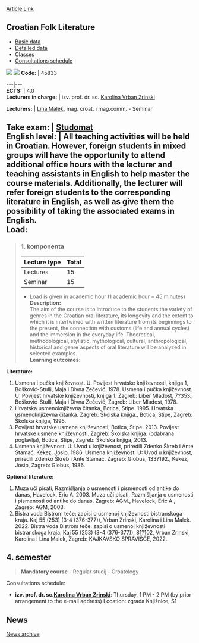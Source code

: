 [Article Link](https://www.fhs.hr/en/course/cfl)

## Croatian Folk Literature
  * [Basic data](https://www.fhs.hr/en/course/cfl#v1id-523751_637513_1_0 "Basic data")
  * [Detailed data](https://www.fhs.hr/en/course/cfl#v1id-523751_637513_1_1 "Detailed data")
  * [Classes](https://www.fhs.hr/en/course/cfl#v1id-523751_637513_1_2 "Classes")
  * [Consultations schedule](https://www.fhs.hr/en/course/cfl#v1id-523751_637513_1_3 "Consultations schedule")


[![](https://www.fhs.hr/img/flags/gif/hr.gif)](https://www.fhs.hr/predmet/huk) [![](https://www.fhs.hr/img/flags/gif/gb.gif)](https://www.fhs.hr/en/course/cfl)
**Code:** |  45833  
  
---|---  
**ECTS:** |  4.0   
**Lecturers in charge:** |  izv. prof. dr. sc. [Karolina Vrban Zrinski](https://www.fhs.hr/staff/karolina.vrban_zrinski)   
  
**Lecturers:** |  [Lina Malek](https://www.fhs.hr/djelatnik/lina.malek), mag. croat. i mag.comm. - Seminar  
  
**Take exam:** |  [Studomat](http://www.isvu.hr/studomat)  
**English level:** |  All teaching activities will be held in Croatian. However, foreign students in mixed groups will have the opportunity to attend additional office hours with the lecturer and teaching assistants in English to help master the course materials. Additionally, the lecturer will refer foreign students to the corresponding literature in English, as well as give them the possibility of taking the associated exams in English.   
**Load:**  
---  
> ### 1. komponenta
> | Lecture type | Total  
> ---|---  
> Lectures | 15  
> Seminar | 15  
> * Load is given in academic hour (1 academic hour = 45 minutes)   
**Description:**  
> The aim of the course is to introduce to the students the variety of genres in the Croatian oral literature, its longevity and the extent to which it is intertwined with written literature from its beginnings to the present, the connection with customs (life and annual cycles) and the immersion in the everyday life. Theoretical, methodological, stylistic, mythological, cultural, anthropological, historical and genre aspects of oral literature will be analyzed in selected examples.  
**Learning outcomes:**  

  
**Literature:**  
  1. Usmena i pučka književnost. U: Povijest hrvatske književnosti, knjiga 1, Bošković-Stulli, Maja i Divna Zečević. 1978. Usmena i pučka književnost. U: Povijest hrvatske književnosti, knjiga 1. Zagreb: Liber Mladost, 7?353., Bošković-Stulli, Maja i Divna Zečević, Zagreb: Liber Mladost, 1978. 
  2. Hrvatska usmenoknjiževna čitanka, Botica, Stipe. 1995. Hrvatska usmenoknjiževna čitanka. Zagreb: Školska knjiga., Botica, Stipe, Zagreb: Školska knjiga, 1995. 
  3. Povijest hrvatske usmene književnosti, Botica, Stipe. 2013. Povijest hrvatske usmene književnosti. Zagreb: Školska knjiga. (odabrana poglavlja), Botica, Stipe, Zagreb: Školska knjiga, 2013. 
  4. Usmena književnost. U: Uvod u književnost, priredili Zdenko Škreb i Ante Stamać, Kekez, Josip. 1986. Usmena književnost. U: Uvod u književnost, priredili Zdenko Škreb i Ante Stamać. Zagreb: Globus, 133?192., Kekez, Josip, Zagreb: Globus, 1986. 

  
**Optional literature:**  
  1. Muza uči pisati, Razmišljanja o usmenosti i pismenosti od antike do danas, Havelock, Eric A. 2003. Muza uči pisati, Razmišljanja o usmenosti i pismenosti od antike do danas. Zagreb: AGM., Havelock, Eric A., Zagreb: AGM, 2003.
  2. Bistra voda Bistrom teče: zapisi o usmenoj književnosti bistranskoga kraja. Kaj 55 (253) (3-4 (376-377)), Vrban Zrinski, Karolina i Lina Malek. 2022. Bistra voda Bistrom teče: zapisi o usmenoj književnosti bistranskoga kraja. Kaj 55 (253) (3-4 (376-377)), 81?102, Vrban Zrinski, Karolina i Lina Malek, Zagreb: KAJKAVSKO SPRAVIŠČE, 2022.

  
**4. semester**  
---  
> **Mandatory course** - Regular studij - Croatology  
>   
Consultations schedule: 
  * **izv. prof. dr. sc.[Karolina Vrban Zrinski](https://www.fhs.hr/staff/karolina.vrban_zrinski)**: 
Thursday, 1 PM - 2 PM (by prior arrangement to the e-mail address)
Location: zgrada Knjižnice, S1 


## News
[News archive](https://www.fhs.hr/en/course/cfl?@=20q27#news_85462 "News archive")
